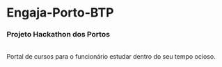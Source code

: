 # Engaja-Porto-BTP

<h3>Projeto Hackathon dos Portos</h3>
<br>
Portal de cursos para o funcionário estudar dentro do seu tempo ocioso.
<br>
<a href="https://davidtheblane.github.io/Engaja-Porto-BTP/" target="blank><h3>Engaja Porto</h3></a> <br>

<h4>Equipe:</h4>
Davi Bernardo -
Felipe Barreira -
Guilherme Conceição -
Karla Serafim.
<br>
<h4>Recursos utilizados</h4>{
HTML, CSS, Javascript e Autenticação no Firebase};
<br>
<h4>Em implementação</h4>{
Melhorias visuais, 
Conteúdo de exemplo(vídeos e links), 
Informações do usuário logado, 
Integração com banco de dados em Real Time};
